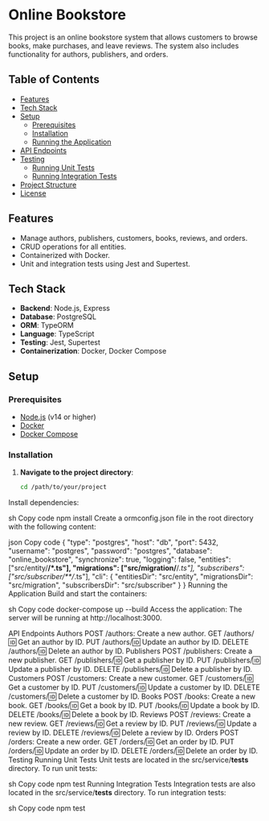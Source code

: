 # Online Bookstore

This project is an online bookstore system that allows customers to browse books, make purchases, and leave reviews. The system also includes functionality for authors, publishers, and orders.

## Table of Contents

- [Features](#features)
- [Tech Stack](#tech-stack)
- [Setup](#setup)
  - [Prerequisites](#prerequisites)
  - [Installation](#installation)
  - [Running the Application](#running-the-application)
- [API Endpoints](#api-endpoints)
- [Testing](#testing)
  - [Running Unit Tests](#running-unit-tests)
  - [Running Integration Tests](#running-integration-tests)
- [Project Structure](#project-structure)
- [License](#license)

## Features

- Manage authors, publishers, customers, books, reviews, and orders.
- CRUD operations for all entities.
- Containerized with Docker.
- Unit and integration tests using Jest and Supertest.

## Tech Stack

- **Backend**: Node.js, Express
- **Database**: PostgreSQL
- **ORM**: TypeORM
- **Language**: TypeScript
- **Testing**: Jest, Supertest
- **Containerization**: Docker, Docker Compose

## Setup

### Prerequisites

- [Node.js](https://nodejs.org/en/) (v14 or higher)
- [Docker](https://www.docker.com/get-started)
- [Docker Compose](https://docs.docker.com/compose/)

### Installation

1. **Navigate to the project directory**:
   ```sh
   cd /path/to/your/project
Install dependencies:

sh
Copy code
npm install
Create a ormconfig.json file in the root directory with the following content:

json
Copy code
{
  "type": "postgres",
  "host": "db",
  "port": 5432,
  "username": "postgres",
  "password": "postgres",
  "database": "online_bookstore",
  "synchronize": true,
  "logging": false,
  "entities": ["src/entity/**/*.ts"],
  "migrations": ["src/migration/**/*.ts"],
  "subscribers": ["src/subscriber/**/*.ts"],
  "cli": {
    "entitiesDir": "src/entity",
    "migrationsDir": "src/migration",
    "subscribersDir": "src/subscriber"
  }
}
Running the Application
Build and start the containers:

sh
Copy code
docker-compose up --build
Access the application: The server will be running at http://localhost:3000.

API Endpoints
Authors
POST /authors: Create a new author.
GET /authors/:id: Get an author by ID.
PUT /authors/:id: Update an author by ID.
DELETE /authors/:id: Delete an author by ID.
Publishers
POST /publishers: Create a new publisher.
GET /publishers/:id: Get a publisher by ID.
PUT /publishers/:id: Update a publisher by ID.
DELETE /publishers/:id: Delete a publisher by ID.
Customers
POST /customers: Create a new customer.
GET /customers/:id: Get a customer by ID.
PUT /customers/:id: Update a customer by ID.
DELETE /customers/:id: Delete a customer by ID.
Books
POST /books: Create a new book.
GET /books/:id: Get a book by ID.
PUT /books/:id: Update a book by ID.
DELETE /books/:id: Delete a book by ID.
Reviews
POST /reviews: Create a new review.
GET /reviews/:id: Get a review by ID.
PUT /reviews/:id: Update a review by ID.
DELETE /reviews/:id: Delete a review by ID.
Orders
POST /orders: Create a new order.
GET /orders/:id: Get an order by ID.
PUT /orders/:id: Update an order by ID.
DELETE /orders/:id: Delete an order by ID.
Testing
Running Unit Tests
Unit tests are located in the src/service/__tests__ directory. To run unit tests:

sh
Copy code
npm test
Running Integration Tests
Integration tests are also located in the src/service/__tests__ directory. To run integration tests:

sh
Copy code
npm test
